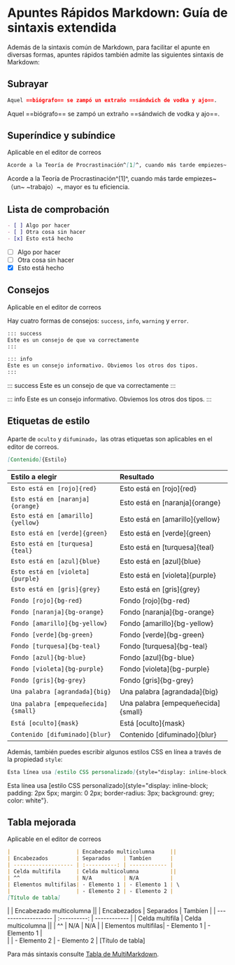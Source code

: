 # Apuntes Rápidos Markdown: Guía de sintaxis extendida

Además de la sintaxis común de Markdown, para facilitar el apunte en diversas formas, apuntes rápidos también admite las siguientes sintaxis de Markdown: 

## Subrayar

```markdown
Aquel ==biógrafo== se zampó un extraño ==sándwich de vodka y ajo==.
```

Aquel ==biógrafo== se zampó un extraño ==sándwich de vodka y ajo==.

## Superíndice y subíndice

Aplicable en el editor de correos

```markdown
Acorde a la Teoría de Procrastinación^[1]^, cuando más tarde empiezes~（un~ ~trabajo）~, mayor es tu eficiencia.
```

Acorde a la Teoría de Procrastinación^[1]^, cuando más tarde empiezes~（un~ ~trabajo）~, mayor es tu eficiencia.

## Lista de comprobación

```markdown
- [ ] Algo por hacer
- [ ] Otra cosa sin hacer
- [x] Esto está hecho
```

- [ ] Algo por hacer
- [ ] Otra cosa sin hacer
- [x] Esto está hecho

## Consejos

Aplicable en el editor de correos

Hay cuatro formas de consejos: `success`, `info`, `warning` y `error`.

```markdown
::: success
Este es un consejo de que va correctamente
:::

::: info
Este es un consejo informativo. Obviemos los otros dos tipos.
:::
```

::: success
Este es un consejo de que va correctamente
:::

::: info
Este es un consejo informativo. Obviemos los otros dos tipos.
:::

## Etiquetas de estilo

Aparte de `oculto` y `difuminado`，las otras etiquetas son aplicables en el editor de correos.

```markdown
[Contenido]{Estilo}
```

| Estilo a elegir |  Resultado |
| :-----| :---- |
| `Esto está en [rojo]{red}` | Esto está en [rojo]{red} |
| `Esto está en [naranja]{orange}` | Esto está en [naranja]{orange} |
| `Esto está en [amarillo]{yellow}` | Esto está en [amarillo]{yellow} |
| `Esto está en [verde]{green}` | Esto está en [verde]{green} |
| `Esto está en [turquesa]{teal}` | Esto está en [turquesa]{teal} |
| `Esto está en [azul]{blue}` | Esto está en [azul]{blue} |
| `Esto está en [violeta]{purple}` | Esto está en [violeta]{purple} |
| `Esto está en [gris]{grey}` | Esto está en [gris]{grey} |
| `Fondo [rojo]{bg-red}` | Fondo [rojo]{bg-red} |
| `Fondo [naranja]{bg-orange}` | Fondo [naranja]{bg-orange} |
| `Fondo [amarillo]{bg-yellow}` | Fondo [amarillo]{bg-yellow} |
| `Fondo [verde]{bg-green}` | Fondo [verde]{bg-green} |
| `Fondo [turquesa]{bg-teal}` | Fondo [turquesa]{bg-teal} |
| `Fondo [azul]{bg-blue}` | Fondo [azul]{bg-blue} |
| `Fondo [violeta]{bg-purple}` | Fondo [violeta]{bg-purple} |
| `Fondo [gris]{bg-grey}` | Fondo [gris]{bg-grey} |
| `Una palabra [agrandada]{big}` | Una palabra [agrandada]{big} |
| `Una palabra [empequeñecida]{small}` | Una palabra [empequeñecida]{small} |
| `Está [oculto]{mask}` | Está [oculto]{mask} |
| `Contenido [difuminado]{blur}` | Contenido [difuminado]{blur} |

Además, también puedes escribir algunos estilos CSS en línea a través de la propiedad `style`:

```markdown
Esta línea usa [estilo CSS personalizado]{style="display: inline-block; padding: 2px 5px; margin: 0 2px; border-radius: 3px; background: grey; color: white"}.
```

Esta línea usa [estilo CSS personalizado]{style="display: inline-block; padding: 2px 5px; margin: 0 2px; border-radius: 3px; background: grey; color: white"}.

## Tabla mejorada

Aplicable en el editor de correos

```markdown
|                     | Encabezado multicolumna     ||
| Encabezados         | Separados    | Tambíen      |
| ------------------- | :----------: | ------------ |
| Celda multifila     | Celda multicolumna          ||
| ^^                  | N/A          | N/A          |
| Elementos multifilas| - Elemento 1 | - Elemento 1 | \
|                     | - Elemento 2 | - Elemento 2 |
[Título de tabla]
```

|                     | Encabezado multicolumna     ||
| Encabezados         | Separados    | Tambíen      |
| ------------------- | :----------: | ------------ |
| Celda multifila     | Celda multicolumna          ||
| ^^                  | N/A          | N/A          |
| Elementos multifilas| - Elemento 1 | - Elemento 1 | \
|                     | - Elemento 2 | - Elemento 2 |
[Título de tabla]

Para más sintaxis consulte [Tabla de MultiMarkdown](https://github.com/redbug312/markdown-it-multimd-table/blob/master/README.md).
